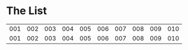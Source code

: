 # The List

 |   |   |   |   |   |   |   |   |   |   |
 |---|---|---|---|---|---|---|---|---|---|
 |001|002|003 |004 |005|006|007|008|009|010|
 |001|002|003 |004 |005|006|007|008|009|010|

